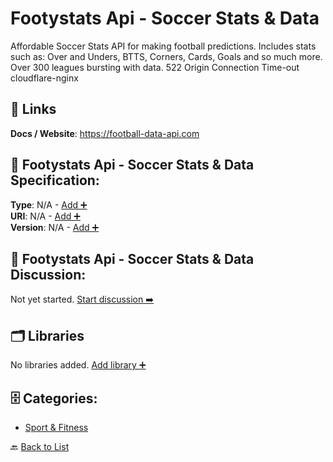 # Footystats Api - Soccer Stats & Data

Affordable Soccer Stats API for making football predictions. Includes stats such as: Over and Unders, BTTS, Corners, Cards, Goals and so much more. Over 300 leagues bursting with data. 522 Origin Connection Time-out cloudflare-nginx

##  🔗 Links
**Docs / Website**: https://football-data-api.com

## 🧬 Footystats Api - Soccer Stats & Data Specification:
**Type**: N/A - [Add ➕](https://github.com/apis-list/apis-list/edit/main/apis.yaml#L7040)  
**URI**: N/A - [Add ➕](https://github.com/apis-list/apis-list/edit/main/apis.yaml#L7040)  
**Version**: N/A - [Add ➕](https://github.com/apis-list/apis-list/edit/main/apis.yaml#L7040)

## 💬 Footystats Api - Soccer Stats & Data Discussion:
Not yet started. [Start discussion ➡️](https://github.com/apis-list/apis-list/discussions/new)

## 🗂️ Libraries

No libraries added. [Add library ➕](https://github.com/apis-list/apis-list/edit/main/apis.yaml#L7040)    


## 🗄️ Categories:
- [Sport & Fitness](https://github.com/apis-list/apis-list#sport--fitness-)

🔙  [Back to List](https://github.com/apis-list/apis-list)
